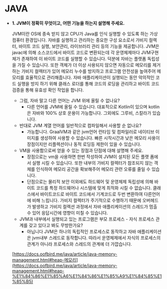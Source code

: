 # JAVA

- **1. JVM이 정확히 무엇이고, 어떤 기능을 하는지 설명해 주세요.**
    
    JVM이란 OS에 종속 받지 않고 CPU가 Java를 인식 실행할 수 있도록 하는 가상 컴퓨터 환경입니다. 자바를 실행하고 관리하는 중요한 구성 요소로서 가비지 컬렉터, 바이트 코드 실행, 보안관리, 라이브러리 관리 등의 기능을 제공합니다.
    JVM은 javac에 의해 소스코드에서 바이트 코드로 변환되는데 각 운영체제마다 JVM구현체가 존재하여  이 바이트 코드를 실행할 수 있습니다. 덕분에 자바는 플랫폼 독립성을 가질 수 있습니다.
    또한 객체가 더 이상 사용되지 않으면 자동으로 메모리를 제거하는 가비지 컬렉터가 있어 메모리 누수를 방지하고 프로그램 안전성을 높여주어 메모리를 효율적으로 관리해줍니다.
    자바 애플리케이션이 실행되는 동안 악의적인 코드 실행을 방지 하기 위해 클래스 로더를 통해 코드의 로딩을 관리하고 바이트 코드 검증을 통해 유효성 확인 작업을 합니다.
    
    - 그럼, 자바 말고 다른 언어는 JVM 위에 올릴 수 없나요?
        - 다른 언어를 JVM에 올릴 수 있습니다. 대표적으로 Kotlin이 있으며 kotlin은 자바와 100% 상호 운용이 가능합니다. 그외에도 그루비, 스칼라가 있습니다.
    - 반대로 JVM 계열 언어를 일반적으로 컴파일해서 사용할 순 없나요?
        - 가능합니다. GraalVM과 같은 jvm언어 런타임 및 컴파일러로 네이티브 이미지를 생성하여 사용할 수 있습니다. 빠른 시작시간과 낮은 메모리 사용이 장점이지만 리플렉션이나 동적 로딩등 제한이 있을 수 있습니다.
    - VM을 사용함으로써 얻을 수 있는 장점과 단점에 대해 설명해 주세요.
        - 장점으로는 vm을 사용하면 한번 작성하여 JVM이 설치된 모든 플랫 폼에서 실행 시킬 수 있습니다. 또한 내부의 가비지 컬렉터가 참조되지 않는 객체를 인식하여 메모리 공간을 확보해주어 메모리 관련 오류를 줄일 수 있습니다.
        - 단점으로는 물리적 보안 이외에도 하드웨어 및 운영체제 독립성에 의해 바이트 코드를 특정 하드웨어나 시스템에 맞게 최적화 시킬 수 없습니다. 
        클래스에서 바이트코드로 바이트 코드에서 기계코드로 두번 변환하여 다른언어에 비해 느립니다.
        가비지 컬렉터가 주기적으로 수행하기 때문에 오버헤드가 발생하고 가비지 컬렉션 과정에서 자바 애플리케이션의 스레드가 멈출 수 있어 응답시간에 영향이 미칠 수 있습니다.
    - JVM과 내부에서 실행되고 있는 프로그램은 부모 프로세스 - 자식 프로세스 관계를 갖고 있다고 봐도 무방한가요?
        - 아닙니다 JVM은 하나의 독립적인 프로세스로 동작하고 자바 애플리케이션은 jvm내부 스레드로 동작합니다. 따라서 운영체제에서 자식의 프로세스의 관계가 아니라 프로세스와 스레드의 관계에 더 가깝습니다.
    
    [https://docs.oofbird.me/java/article/java-memory-management.html#heap-메모리](https://docs.oofbird.me/java/article/java-memory-management.html#heap-%E1%84%86%E1%85%A6%E1%84%86%E1%85%A9%E1%84%85%E1%85%B5)
    